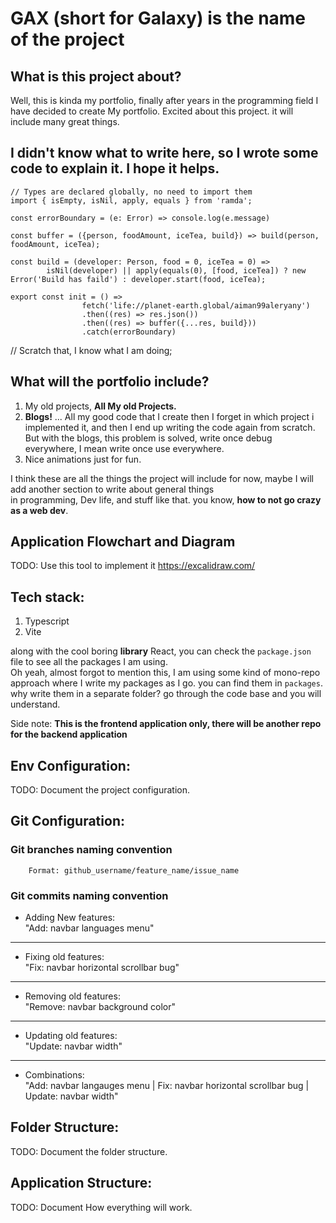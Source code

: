 # GAX (short for Galaxy) is the name of the project

## What is this project about?

Well, this is kinda my portfolio, finally after years in the programming field I have decided to create My portfolio.
Excited about this project. it will include many great things.

## I didn't know what to write here, so I wrote some code to explain it. I hope it helps.

```TS
// Types are declared globally, no need to import them
import { isEmpty, isNil, apply, equals } from 'ramda';

const errorBoundary = (e: Error) => console.log(e.message)

const buffer = ({person, foodAmount, iceTea, build}) => build(person, foodAmount, iceTea);

const build = (developer: Person, food = 0, iceTea = 0) =>
        isNil(developer) || apply(equals(0), [food, iceTea]) ? new Error('Build has faild') : developer.start(food, iceTea);

export const init = () =>
                fetch('life://planet-earth.global/aiman99aleryany')
                .then((res) => res.json())
                .then((res) => buffer({...res, build}))
                .catch(errorBoundary)
```

// Scratch that, I know what I am doing;

## What will the portfolio include?

1. My old projects, **All My old Projects.**
2. **Blogs!** ... All my good code that I create then I forget in which project i implemented it, and then I end up writing
   the code again from scratch. But with the blogs, this problem is solved, write once debug everywhere, I mean write once use
   everywhere.
3. Nice animations just for fun.

I think these are all the things the project will include for now, maybe I will add another section to write about general things  
in programming, Dev life, and stuff like that. you know, **how to not go crazy as a web dev**.

## Application Flowchart and Diagram

TODO: Use this tool to implement it https://excalidraw.com/

## Tech stack:

1. Typescript
2. Vite

along with the cool boring **library** React, you can check the `package.json` file to see all the packages I am using.  
Oh yeah, almost forgot to mention this, I am using some kind of mono-repo approach where I write my packages as I go.
you can find them in `packages`.  
why write them in a separate folder? go through the code base and you will understand.

Side note:
**This is the frontend application only, there will be another repo for the backend application**

## Env Configuration:

TODO: Document the project configuration.

## Git Configuration:

### Git branches naming convention

        Format: github_username/feature_name/issue_name

### Git commits naming convention

- Adding New features:  
   "Add: navbar languages menu"

---

- Fixing old features:  
  "Fix: navbar horizontal scrollbar bug"

---

- Removing old features:  
  "Remove: navbar background color"

---

- Updating old features:  
  "Update: navbar width"

---

- Combinations:  
  "Add: navbar langauges menu | Fix: navbar horizontal scrollbar bug | Update: navbar width"

## Folder Structure:

TODO: Document the folder structure.

## Application Structure:

TODO: Document How everything will work.
